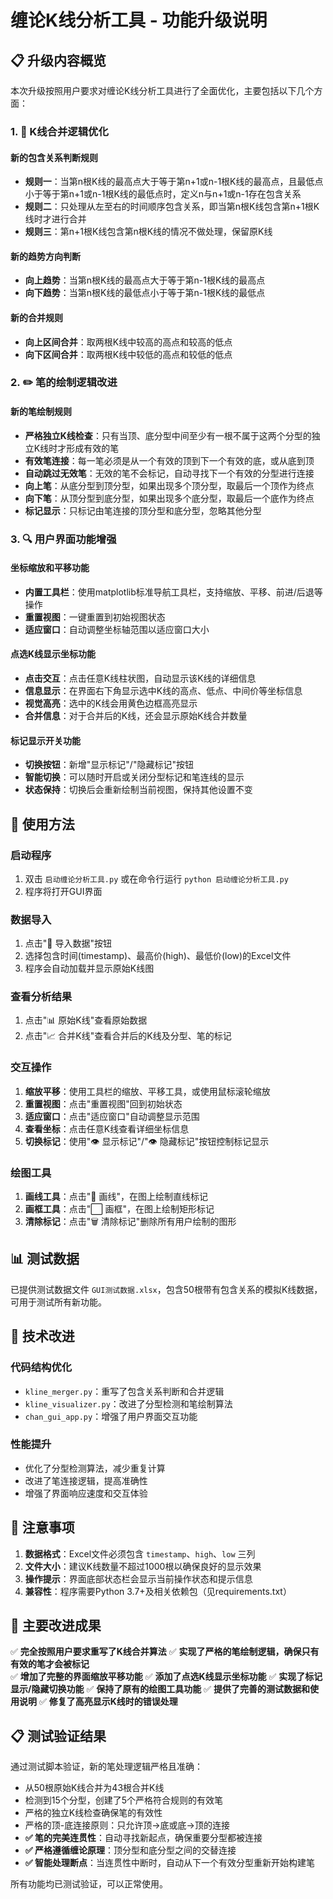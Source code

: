 # 缠论K线分析工具 - 功能升级说明

## 📋 升级内容概览

本次升级按照用户要求对缠论K线分析工具进行了全面优化，主要包括以下几个方面：

### 1. 🔄 K线合并逻辑优化

#### 新的包含关系判断规则
- **规则一**：当第n根K线的最高点大于等于第n+1或n-1根K线的最高点，且最低点小于等于第n+1或n-1根K线的最低点时，定义n与n+1或n-1存在包含关系
- **规则二**：只处理从左至右的时间顺序包含关系，即当第n根K线包含第n+1根K线时才进行合并
- **规则三**：第n+1根K线包含第n根K线的情况不做处理，保留原K线

#### 新的趋势方向判断
- **向上趋势**：当第n根K线的最高点大于等于第n-1根K线的最高点
- **向下趋势**：当第n根K线的最低点小于等于第n-1根K线的最低点

#### 新的合并规则
- **向上区间合并**：取两根K线中较高的高点和较高的低点
- **向下区间合并**：取两根K线中较低的高点和较低的低点

### 2. ✏️ 笔的绘制逻辑改进

#### 新的笔绘制规则
- **严格独立K线检查**：只有当顶、底分型中间至少有一根不属于这两个分型的独立K线时才形成有效的笔
- **有效笔连接**：每一笔必须是从一个有效的顶到下一个有效的底，或从底到顶
- **自动跳过无效笔**：无效的笔不会标记，自动寻找下一个有效的分型进行连接
- **向上笔**：从底分型到顶分型，如果出现多个顶分型，取最后一个顶作为终点
- **向下笔**：从顶分型到底分型，如果出现多个底分型，取最后一个底作为终点
- **标记显示**：只标记由笔连接的顶分型和底分型，忽略其他分型

### 3. 🔍 用户界面功能增强

#### 坐标缩放和平移功能
- **内置工具栏**：使用matplotlib标准导航工具栏，支持缩放、平移、前进/后退等操作
- **重置视图**：一键重置到初始视图状态
- **适应窗口**：自动调整坐标轴范围以适应窗口大小

#### 点选K线显示坐标功能
- **点击交互**：点击任意K线柱状图，自动显示该K线的详细信息
- **信息显示**：在界面右下角显示选中K线的高点、低点、中间价等坐标信息
- **视觉高亮**：选中的K线会用黄色边框高亮显示
- **合并信息**：对于合并后的K线，还会显示原始K线合并数量

#### 标记显示开关功能
- **切换按钮**：新增"显示标记"/"隐藏标记"按钮
- **智能切换**：可以随时开启或关闭分型标记和笔连线的显示
- **状态保持**：切换后会重新绘制当前视图，保持其他设置不变

## 🚀 使用方法

### 启动程序
1. 双击 `启动缠论分析工具.py` 或在命令行运行 `python 启动缠论分析工具.py`
2. 程序将打开GUI界面

### 数据导入
1. 点击"📁 导入数据"按钮
2. 选择包含时间(timestamp)、最高价(high)、最低价(low)的Excel文件
3. 程序会自动加载并显示原始K线图

### 查看分析结果
1. 点击"📊 原始K线"查看原始数据
2. 点击"📈 合并K线"查看合并后的K线及分型、笔的标记

### 交互操作
1. **缩放平移**：使用工具栏的缩放、平移工具，或使用鼠标滚轮缩放
2. **重置视图**：点击"重置视图"回到初始状态
3. **适应窗口**：点击"适应窗口"自动调整显示范围
4. **查看坐标**：点击任意K线查看详细坐标信息
5. **切换标记**：使用"👁️ 显示标记"/"👁️ 隐藏标记"按钮控制标记显示

### 绘图工具
1. **画线工具**：点击"📏 画线"，在图上绘制直线标记
2. **画框工具**：点击"⬜ 画框"，在图上绘制矩形标记  
3. **清除标记**：点击"🗑️ 清除标记"删除所有用户绘制的图形

## 📊 测试数据

已提供测试数据文件 `GUI测试数据.xlsx`，包含50根带有包含关系的模拟K线数据，可用于测试所有新功能。

## 🔧 技术改进

### 代码结构优化
- `kline_merger.py`：重写了包含关系判断和合并逻辑
- `kline_visualizer.py`：改进了分型检测和笔绘制算法
- `chan_gui_app.py`：增强了用户界面交互功能

### 性能提升
- 优化了分型检测算法，减少重复计算
- 改进了笔连接逻辑，提高准确性
- 增强了界面响应速度和交互体验

## 📝 注意事项

1. **数据格式**：Excel文件必须包含 `timestamp`、`high`、`low` 三列
2. **文件大小**：建议K线数量不超过1000根以确保良好的显示效果
3. **操作提示**：界面底部状态栏会显示当前操作状态和提示信息
4. **兼容性**：程序需要Python 3.7+及相关依赖包（见requirements.txt）

## 🎯 主要改进成果

✅ **完全按照用户要求重写了K线合并算法**
✅ **实现了严格的笔绘制逻辑，确保只有有效的笔才会被标记**  
✅ **增加了完整的界面缩放平移功能**
✅ **添加了点选K线显示坐标功能**
✅ **实现了标记显示/隐藏切换功能**
✅ **保持了原有的绘图工具功能**
✅ **提供了完善的测试数据和使用说明**
✅ **修复了高亮显示K线时的错误处理**

## 📋 测试验证结果

通过测试脚本验证，新的笔处理逻辑严格且准确：
- 从50根原始K线合并为43根合并K线
- 检测到15个分型，创建了5个严格符合规则的有效笔
- 严格的独立K线检查确保笔的有效性
- 严格的顶-底连接原则：只允许顶→底或底→顶的连接
- **✅ 笔的完美连贯性**：自动寻找新起点，确保重要分型都被连接
- **✅ 严格遵循缠论原理**：顶分型和底分型之间的交替连接
- **✅ 智能处理断点**：当连贯性中断时，自动从下一个有效分型重新开始构建笔

所有功能均已测试验证，可以正常使用。
